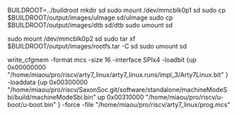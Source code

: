 BUILDROOT=../buildroot
mkdir sd
sudo mount /dev/mmcblk0p1 sd
sudo cp $BUILDROOT/output/images/uImage sd/uImage
sudo cp $BUILDROOT/output/images/dtb sd/dtb
sudo umount sd

sudo mount /dev/mmcblk0p2 sd
sudo tar xf $BUILDROOT/output/images/rootfs.tar -C sd
sudo umount sd

write_cfgmem  -format mcs -size 16 -interface SPIx4 -loadbit {up 0x00000000 "/home/miaou/pro/riscv/arty7_linux/arty7_linux.runs/impl_3/Arty7Linux.bit" } -loaddata {up 0x00300000 "/home/miaou/pro/riscv/SaxonSoc.git/software/standalone/machineModeSbi/build/machineModeSbi.bin" up 0x00310000 "/home/miaou/pro/riscv/u-boot/u-boot.bin" } -force -file "/home/miaou/pro/riscv/arty7_linux/prog.mcs"